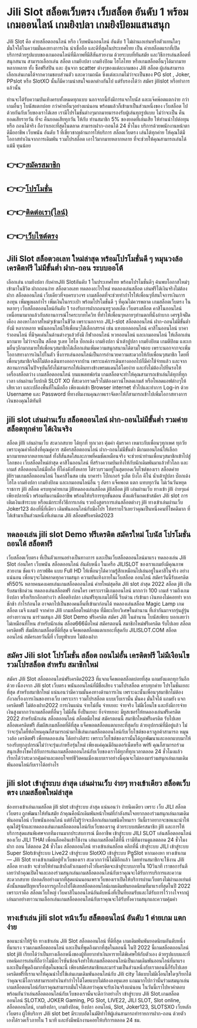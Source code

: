 
<h1>Jili Slot สล็อตเว็บตรง เว็บสล็อต อันดับ 1 พร้อมเกมออนไลน์ เกมยิงปลา เกมยิงป้อมแสนสนุก</h1>

Jili Slot คือ ค่ายสล็อตออนไลน์ หรือ เว็บพนันออนไลน์ อันดับ 1 ไม่ผ่านเอเย่นหรือตัวแทนใดๆ มั่นใจได้ในความมั่นคงทางการเงิน น่าเชื่อถือ และดีที่สุดในประเทศไทย เป็น ค่ายสล็อตแรกที่เปิดบริการด้วยรูปแบบของเกมออนไลน์ที่มีภาพที่มีสีสันสวยงาม ด้วยระบบที่ทันสมัย และวิธีการเล่นสล็อตที่สนุกสนาน สามารถเลือกเล่น สล็อต เกมยิงปลา เกมยิงป้อม ไฮโลไทย หรือเกมสล็อตอื่นๆได้มากมายหลากหลาย ทั้ง ซื้อฟรีสปิน และ ลุ้นจาก scatter ต่างๆของแต่ละเกมของ Jili สล็อต ผู้เล่นสามารถเลือกเล่นเกมได้จากความชอบส่วนตัว และความถนัด ซึ่งแต่ละเกมไม่ว่าจะเป็นของ PG slot , Joker, PPslot หรือ SlotXO นั้นก็มีความน่าสนใจแตกต่างกันไป แต่รับรองได้ว่า สมัคร jilislot หรือทำการแล้วนั้น

ท่านจะได้รับความบันเทิงครบทั้งหมดทุกแบบ นอกจากนี้ยังมีการแจกโบนัส และแจ๊คพ๊อตแตกง่าย กว่าเกมอื่นๆ โบนัสแตกบ่อย กว่าค่ายอื่นๆอย่างแน่นอน พร้อมแล้วก็เข้ามาเป็นส่วนหนึ่งของ เว็บสล็อต ไปด้วยกันกับเว็บของเราได้เลย เรามีโปรโมชั่นต่างๆมากมายมารองรับผู้เล่นทุกรูปแบบ ไม่ว่าจะเป็น คืนยอดเสียรายวัน ที่จะ คืนยอดเสียทุกวัน ให้กับ ท่านสมาชิก 5% ของยอดที่เล่นเสีย ให้ท่านนำไปต่อทุน หรือ ถอนได้จริง ถือว่าเยอะที่สุดในตลาด สามารถฝาก-ถอนได้ 24 ชั่วโมง บริการด้วยพนักงานหน้าตาดีมืออาชีพ เว็บพนัน อันดับ 1 ที่เชี่ยวชาญด้านการให้บริการ สล็อตเว็บตรง เล่นได้ทุกค่าย ให้คุณได้มีโอกาสทำเงินจากการเดิมพัน รวมโปรสล็อต เอาไว้มากมายหลากหลาย ที่จะช่วยให้คุณสามารถเล่นได้แม้มี ทุนน้อย

<h2>👉👉<a href="https://queenclub88.com/?register=true">สมัครสมาชิก</a></h2>
<h2>👉👉<a href="https://queenclub88.com/promotion">โปรโมชั่น</a></h2>
<h2>👉👉<a href="https://lin.ee/HrGLhgB">ติดต่อเรา(ไลน์)</a></h2>
<h2>👉👉<a href="https://queenclub88.com/">เว็บไซต์ตรง</a></h2>

<h2>Jili Slot สล็อตวอเลท ใหม่ล่าสุด พร้อมโปรโมชั่นดี ๆ หมุนวงล้อ เครดิตฟรี ไม่มีขั้นต่ำ ฝาก-ถอน ระบบออโต้</h2>

เลือกเล่น เกมยิงปลา กับค่ายJili Slotอันดับ 1 ในประเทศไทย พร้อมโปรโมชั่นดีๆ ค้นพบโอกาสใหม่ๆเข้ามาในชีวิต ฝากถอนง่าย สล็อตวอเลท ทดลองอะไรใหม่ ทดลองเล่นสล็อต เล่นฟรีได้เงินจริงไม่ต้องฝาก สล็อตออนไลน์ เว็บเดียวที่จบครบวงจร เกมสล็อตที่จะช่วยทำกำไรให้เพื่อนๆที่สนใจการเงินการลงทุน เพิ่มพูลผลกำไร เพิ่มเงินในกระเป๋า พร้อมโปรโมชั่นดี ๆ ที่คุณไม่ควรพลาด เกมสล็อตเว็บตรง ในหลายๆ เว็บสล็อตออนไลน์อันดับ 1 รองรับการฝากถอนทรูวอลเล็ต เว็บตรงสล็อต คาสิโนออนไลน์ เหนื่อยมามากแล้วกับสถานการณ์โรคระบาทโควิท ที่ทำให้เพื่อนๆหลายๆท่านตกที่นั่งลำบาก เศรฐกิจฝืดเคือง ลองหาโอกาสใหม่ๆเข้ามาในชีวิต เพราะนอกจาก JILI-slot สล็อตออนไลน์ ฝาก-ถอนไม่มีขั้นต่ำ ยังมี หลากหลาย พนันออนไลน์ให้เพื่อนๆได้เลือกสรรค์ เช่น แทงบอลออนไลน์ คาสิโนออนไลน์ บาคาร่าออนไลน์ ที่มีจุดเด่นในด้านต่างๆแล้วยังมี กีฬาออนไลน์ หวยออนไลน์ และเกมออนไลน์ ให้เลือกเล่นมากมาย ไม่ว่าจะเป็น สล็อต รูเลท ไฮโล ป๊อกเด้ง เกมยิงปลา น้ำเต้าปูปลา เกมยิงป้อม เกมตีป้อม และเกมอื่นๆอีกมากมายให้เพื่อนๆสมาชิกได้เลือกเล่นเพิ่มความสนุกสนานได้ตามใจชอบ เพราะนอกจากจะเพิ่มโอกาสทางการเงินไปในตัว ซึ่งการเล่นออนไลน์เป็นการอำนวยความสะดวกให้กับเพื่อนๆสมาชิก โดยที่เพื่อนๆสมาชิกจิลลี่ไม่ต้องเดินทางออกจากบ้าน เพราะแค่การเดินทางออกไปก็มีค่าใช้จ่ายแล้ว และจากสถานการณ์ในปัจจุบันก็ยังไม่สามารถให้เดินทางข้างพรมแดนได้โดยง่าย และยังไม่ต้องไปยืนรอให้เครื่องสล็อตว่าง เกมสล็อตออนไลน์ บนแพลทฟอร์ม เกมสล็อตจะทำให้คุณสามารถเข้าเล่นได้ทุกที่ทุกเวลา เล่นผ่านเว็บปกติ SLOT XO ที่สะดวกรวดเร็วไม่ต้องดาวน์โหลดเกมส์ หรือโหลดแอฟต่างๆให้เสียเวลา และเปลืองพื้นที่ในมือถือ เพียงแค่เข้า Browser internet ทั่วไปและทำการ Log-in ด้วย Username และ Password ที่ทางทีมงานคุณภาพเราจัดหาให้ก็สามารถเข้าไปเพิ่มโอกาสทางการเงินของคุณได้ทันที

<h2>jili slot เล่นผ่านเว็บ สล็อตออนไลน์ ฝาก-ถอนไม่มีขั้นต่ำ รวมค่ายสล็อตทุกค่าย ได้เงินจริง</h2>

สล็อต jilli เล่นผ่านเว็บ สะดวกสบาย ได้ทุกที่ ทุกเวลา คุ้มค่า คุ้มราคา เหมาะกับเพื่อนๆทุกเพศ ทุกวัย เพราะคุณค่าคือสิ่งที่คุณคู่ควร สมัครสล็อตออนไลน์ ฝาก-ถอนไม่มีขั้นต่ำ มีเกมออนไลน์ให้เลือกมากมายหลากหลายเกมส์ ทั้งสีสันสดใสและภาพที่คมชัดเหมือนจริง จะช่วยนำท่านเพื่อนๆสมาชิกเข้าไปสู่โลกของ เว็บสล็อตใหม่ล่าสุด คาสิโนออนไลน์ ที่สร้างความบันเทิงให้กับนักเดิมพันมาแล้วทั่วโลก และเกมส์ สล็อตออนไลน์มือถือ ที่โด่งดังทั้งหลาย ได้รวบรวมอยู่ในสุดยอดเว็บไซต์ของเรา สล็อตค่าย jiliรวมเกมสล็อตออนไลน์ ในคาสิโนสด เช่น บาคาร่า โป๊กเกอร์ รูเล็ต บิงโก คีโน่ น้ำเต้าปูปลา ป๊อกเด้ง ไฮโล เกมยิงปลา เกมยิงป้อม และเกมออนไลน์อื่น ๆ อัตรา แจ็คพอต แตก แทบทุกวัน ไม่เว้นวันหยุดราชการ jili สล็อต ครบทุกค่ายเกม jiliทดลองเล่นสล็อต jiliสล็อต jili เล่นผ่านเว็บ ทางเข้า jili ง่ายๆแค่เพียงปลายนิ้ว พร้อมทีมงานมืออาชีพ พร้อมให้บริการทุกขั้นตอน ตั้งแต่เริ่มกดเข้าสมัคร Jili slot การเติมเงินเข้าระบบ หรือแม้กระทั่งวิธีการเกล่น รวยถึงสูตรการเล่นสล็อตต่างๆ  jili ทางเข้าเล่นผ่านเว็บ Joker123 ต้องที่นี่ที่เดียว เดิมพันออนไลน์กับมือโปร ให้ทราบไว้เลยว่าคุณเป็นหนึ่งคนที่โชคดีมาก ที่ได้เข้ามาเป็นส่วนหนึ่งที่เล่นเกม Jili สล็อตฟรีเครดิต2023

<h2>ทดลองเล่น jili slot Demo ฟรีเครดิต สมัครใหม่ โบนัส โปรโมชั่น ถอนได้ สล็อตฟรี</h2>

เว็บสล็อตเว็บตรง ที่เป็นตัวแทนอย่างเป็นทางการ และเป็นเว็บสล็อตออนไลน์มาแรง ทดลองเล่น Jili Slot ก่อนใคร เว็บพนัน สล็อตออนไลน์ อันดับหนึ่ง ในเครือ JILISLOT ของเราแถมยังมีคุณภาพสวยงาม ชัดแจ๋ว กราฟฟิค แบบ Full HD ให้เพื่อนๆได้ความรู้สึกเหมือนไปเล่นอยู่ในคาสิโนจริง อย่างแน่นอน เพื่อนๆจะไม่พลาดทุกความสนุก ความบันเทิงภายในเว็บสล็อต ออนไลน์ สมัครวันนี้รับเครดิตฟรี50% หลายคนคงเคยเล่นเกมสล็อตออนไลน์ ค่ายใหม่สุดฮิต Jili slot ล่าสุด 2022 สล็อต jili เปิดรับสมาชิกด่วน ทดลองเล่นสล็อตฟรี ก่อนใคร เพราะเรามีเกมออนไลน์ มากกว่า 100 เกมส์ รวมถึงเกมยิงปลา หรือเรียกอีกอย่างว่า สล็อตยิงปลา เล่นฟรีทุกเกมได้ที่นี้ รีบด่วน เร่เข้ามา เงินทองไม่คอยท่า หากชักช้า กำไรก้อนโต อาจตกไปเป็นของคนอื่นที่เข้ามาก่อนได้ ทดลองเล่นสล็อต Magic Lamp เกมสล็อต เมจิ แลมป์ จากค่าย Jili เกมสล็อตใหม่ล่าสุด ที่มีตะเกียงวิเศษในตำนาน ที่เล่ากันมาจากรุ่นสู่รุ่น อย่างยาวนาน มาร่วมสนุก Jili Slot Demo ฟรีเครดิต สมัคร Jili ในตำนาน โบนัสเพียบ บอกเลยว่าไม่เหมือนที่ไหน สำหรับนักเล่น สล็อต666มือใหม่ สมัครตอนนี้ สมาชิกใหม่ฟรีเครดิต รับไปเลย สล็อตเครดิตฟรี สัมผัสเกมสล็อตที่ดีที่สุด แจ็คพอตสล็อตแตกเยอะที่สุดกับ JILISLOT.COM สล็อตออนไลน์ สมัครเลยวันนี้ที่ เว็บยูฟ่าเบท ไม่ต้องฝาก

<h2>สมัคร Jili slot โปรโมชั่น สล็อต ถอนไม่อั้น เครดิตฟรี ไม่มีเงือนไข รวมโปรสล็อต สำหรับ สมาชิกใหม่</h2>

สมัคร Jili Slot สล็อตออนไลน์ฟรีเครดิต2023 ที่แจกแจ็คพอตสล็อตบ่อยที่สุด แถมยังแตกทุกวันอีกด้วย เนื่องจาก Jili slot เว็บตรง พนันออนไลน์ที่มีชื่อเสียง รวมโปรสล็อต ครบทุกค่าย โปรโมชั่นเยอะที่สุด สำหรับสมาชิกใหม่ แน่นอนว่ามีความมั่นคงทางด้านการเงิน เพราะฉะนั้นเพื่อนๆสมาชิกไม่ต้องกังวลเรื่องการเงินของทางเว็บ เพราะเรา รวมโปรสล็อต แบบเว็บเรานั้น มั่นคง มั่นใจได้ แถมยัง แจกเครดิตฟรี ไม่ต้องฝาก2022 การเงินแน่น จ่ายไม่อั้น จ่ายเยอะ จ่ายจริง ไม่มีเงื่อนไข และยังมีการจ่ายเงินสูงมากกว่าเกมสล็อตที่อื่นๆ ไม่มีอั้น ยิ่งปั่นเยอะ ยิ่งจ่ายเยอะ มียูสเซอร์ให้ทดลองเล่นฟรีเครดิต 2022 สำหรับนักเล่น สล็อตออนไลน์ สล็อตมือใหม่ สมัครตอนนี้ สมาชิกใหม่ฟรีเครดิต รับไปเลย สล็อตเครดิตฟรี สัมผัสเกมสล็อตที่ดีที่สุด แจ็คพอตสล็อตแตกเยอะที่สุดกับ ด้วยอุปกรณ์ที่มีอยู่แล้ว ไม่ว่าจะรุ่นใดยี้ห้อไหนคุณก็สามารถนำมาใช้เล่นเกมสล็อตออนไลน์กับเว็บไซต์ของเราลูกค้าสามารถ หมุนวงล้อ เครดิตฟรี เพื่อทดลองเล่น ได้อย่างอิสระ เพราะเว็บไซต์ของเรานั้นได้ถูกพัฒนาและออกแบบมาให้รองรับทุกอุปกรณ์ไม่ว่าจะรุ่นเก่าหรือรุ่นใหม่ เพียงแค่คุณมีอินเตอร์เน็ตหรือ wifi คุณก็สามารถร่วมสนุกเสี่ยงโชคไปกับการเล่นเกมสล็อตออนไลน์กับเว็บของเราได้ทุกที่ทุกเวลาตลอด 24 ชั่วโมงแล้ว เรียกได้ว่าสะดวกคุ้มค่าและตอบโจทย์ชีวิตคนเมืองแบบเราอย่างนี้คุณจะไม่ลองมาร่วมสนุกเล่นเกมเดิมพันออนไลน์กับเราได้อย่างไร

<h2>jili slot เข้าสู่ระบบ ล่าสุด เล่นผ่านเว็บ ง่ายๆ ทางเข้าเดียว สล็อตเว็บตรง เกมสล็อตใหม่ล่าสุด</h2>

ช่องทางเข้าเล่นเกมสล็อต jili slot เข้าสู่ระบบ ล่าสุด แน่นอนว่า ง่ายนิดเดียว เพราะ เว็บ JILI สล็อตเว็บตรง ถูกพัฒนาให้ทันสมัย ถ้าคุณคือนักเดิมพันหน้าใหม่ที่กำลังสนใจอยากลองร่วมสนุกเล่นเกมเดิมพันออนไลน์ เว็บพนันออนไลน์ แต่ยังไม่รู้ว่าจะเลือกเล่นเกมชนิดไหนเรา วันนี้เราอยากจะขอแนะนำให้คุณได้รู้จักและทดลองเล่นเกมสล็อตออนไลน์กับเว็บของเราดู ด้วยระบบสมัครสมาชิก jili และการให้บริการสุดแสนพิเศษจากทีมงานมากประสบการณ์ มืออาชีพ เข้าสู่ระบบ JILI SLOT เล่นสล็อตออนไลน์ ของเว็บ JILI THAI เพื่อนล็อคอินเข้าใช้งาน เล่นเกมสล็อตได้ที่นี่ เรามีทีมงานดูแลตลอด 24 ชั่วโมง ฝาก ถอน ได้ตลอด 24 ชั่วโมง สล็อตออนไลน์ ทางเข้าเล่นสล็อต คลิกที่นี่ เข้าสู่ระบบ JILI เข้าสู่ระบบ Super Slotเข้าสู่ระบบ Live22 เข้าสู่ระบบ SlotXO เข้าสู่ระบบ PgSlot หากมองหา ทางเข้าเกม — Jili Slot ทางเข้าเกมมีอยู่ทั่วเว็บของเรา สะดวกกว่านี้ไม่มีอีกแล้ว โดยท่านสมาชิกจะใช้งาน Jili สล็อต ทางเข้า จะช่วยให้ท่านเข้าถึงตัวเกมอย่างไวที่เครดิตจะเช้าสู่ระบบภายใน 10วินาที เราขอการันตีเลยว่าถ้าคุณเปิดใจและลองร่วมสนุกเล่นเกมสล็อตออนไลน์กับเราคุณจะได้รับการบริการและความสะดวกสบาย ปลอดภัยอย่างมากที่สุดแน่นนอนเพราเว็บของเราเปิดให้บริการผ่านเว็บตรงไม่ผ่านเอเย่นต์ดังนั้นหมดปัญหาเรื่องการถูกโกงไปได้เลยสล็อตออนไลน์เกมเดิมพันยอดนิยมที่มาแรงที่สุดในปี 2022 เพราะเราคือ สล็อตเว็บใหญ่ เว็บคาสิโนออนไลน์อันดับหนึ่งที่เป็นที่ยอมรับและได้รับการไว้วางใจจากผู้เล่นมาอย่างยาวนานเลือกเล่นเกมสล็อตออนไลน์กับเราคุณจะได้รับทั้งความสนุกและความคุ้มค่า

<h2>ทางเข้าเล่น jili slot หน้าเว็บ สล็ตออนไลน์ อันดับ 1 ค่ายเกม แตกง่าย</h2>

ขอแนะนำให้รู้จัก ทางเข้าเล่น Jili Slot  สล็อตออนไลน์ ที่ดีที่สุด เกมเดิมพันพันยอดนิยมอันดับหนึ่งที่มาแรง รวมเกมสล็อตออนไลน์ และเป็นที่พูดถึงมากที่สุดในตอนนี้ ในปี 2022 นี้เกมสล็อตออนไลน์ slot jili เรียกได้ว่าเป็นทางเลือกหนึ่งของผู้ที่อยากทำเงินหารายได้พิเศษให้กับตัวเอง ด้วยรูปแบบและที่เทคนิคการเล่นที่ถือว่าไม่มีอะไรซันซ้อนจึงทำให้เกมสล็อตออนไลน์เป็นเกมเดิมพันออนไลน์ที่มาแรงและเป็นที่พูดถึงมากที่สุดในขณะนี้ เพียงสมัครสมาชิกและมาร่วมเป็นส่วนหนึ่งกับเราตอนนี้ก็รับไปเลยเครดิตฟรีที่เราแจกให้คุณนำไปใช้เล่นเกมเดิมพันออนไลน์กับ Jili city ได้แบบไม่มีเงื่อนไขใดๆเรียกได้ว่าคุณจะมีโอกาสสามารถทำเงินทำกำไรได้โดยแบบไม่ต้องลงทุนเลย แถมมากไปกว่านั้นร่วมสมนุกเล่นเกมสล็อตอนไลน์กับเราคุณสามารถมั่นใจได้เลยว่าคุณจะรับเงินจริงแน่นอน ในวันนี้เราไปหาคำตอบพร้อมกันว่าเล่นสล็อตออนไลน์กับเว็บของเรานั้นจะดีกว่าอย่างไร เข้าสู่ระบบ Jili Slot.เกมสล็อตออนไลน์ SLOTXO, JOKER Gaming, PG Slot, LIVE22, JILI SLOT, Slot online, สล็อตออนไลน์, เกมยิงปลา, เกมยิงป้อม, ยิงปลา ออนไลน์, Slot, Joker123, SLOTSXO เว็บหลัก เว็บตรง ผู้ให้บริการ Jili slot bet มีระบบอัตโนมัติทำให้ผู้เล่นสามารถทำรายการฝาก-ถอน ด้วยตัวเองได้รวดเร็วภายใน 1 นาที และยังมีพนักงานคอยให้บริการตลอด 24 ชม.
